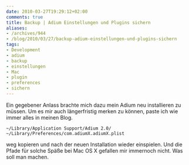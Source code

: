 ```yaml
---
date: 2010-03-27T19:29:12+02:00
comments: true
title: Backup | Adium Einstellungen und Plugins sichern
aliases:
- /archives/944
- /blog/2010/03/27/backup-adium-einstellungen-und-plugins-sichern
tags:
- Development
- adium
- backup
- einstellungen
- Mac
- plugin
- preferences
- sichern
---
```


Ein gegebener Anlass brachte mich dazu mein Adium neu installieren zu
müssen. Um es mir auch längerfristig merken zu können, paste ich wie immer
alles in meinen Blog.

```
~/Library/Application Support/Adium 2.0/
~/Library/Preferences/com.adiumX.adiumX.plist
```

weg kopieren und nach der neuen Installation wieder einspielen. Und die
Pfade für solche Späße bei Mac OS X gefallen mir immernoch nicht. Was soll
man machen.
